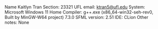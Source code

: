 Name Kaitlyn Tran
Section: 23321
UFL email: ktran5@ufl.edu
System: Microsoft Windows 11 Home
Compiler: g++.exe (x86_64-win32-seh-rev0, Built by MinGW-W64 project) 7.3.0
SFML version: 2.51
IDE: CLion
Other notes: None